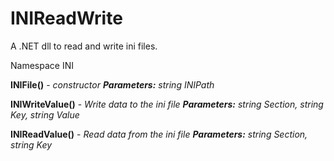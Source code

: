 # INIReadWrite
A .NET dll to read and write ini files.

Namespace INI

**INIFile()** - _constructor_
***Parameters:*** _string INIPath_

**INIWriteValue()** - _Write data to the ini file_
***Parameters:*** _string Section, string Key, string Value_

**INIReadValue()** - _Read data from the ini file_
***Parameters:*** _string Section, string Key_

